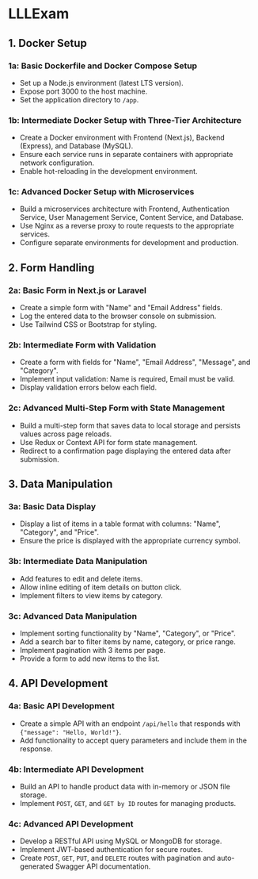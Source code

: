 # LLLExam

## 1. Docker Setup

### 1a: Basic Dockerfile and Docker Compose Setup
- Set up a Node.js environment (latest LTS version).
- Expose port 3000 to the host machine.
- Set the application directory to `/app`.

### 1b: Intermediate Docker Setup with Three-Tier Architecture
- Create a Docker environment with Frontend (Next.js), Backend (Express), and Database (MySQL).
- Ensure each service runs in separate containers with appropriate network configuration.
- Enable hot-reloading in the development environment.

### 1c: Advanced Docker Setup with Microservices
- Build a microservices architecture with Frontend, Authentication Service, User Management Service, Content Service, and Database.
- Use Nginx as a reverse proxy to route requests to the appropriate services.
- Configure separate environments for development and production.

## 2. Form Handling

### 2a: Basic Form in Next.js or Laravel
- Create a simple form with "Name" and "Email Address" fields.
- Log the entered data to the browser console on submission.
- Use Tailwind CSS or Bootstrap for styling.

### 2b: Intermediate Form with Validation
- Create a form with fields for "Name", "Email Address", "Message", and "Category".
- Implement input validation: Name is required, Email must be valid.
- Display validation errors below each field.

### 2c: Advanced Multi-Step Form with State Management
- Build a multi-step form that saves data to local storage and persists values across page reloads.
- Use Redux or Context API for form state management.
- Redirect to a confirmation page displaying the entered data after submission.

## 3. Data Manipulation

### 3a: Basic Data Display
- Display a list of items in a table format with columns: "Name", "Category", and "Price".
- Ensure the price is displayed with the appropriate currency symbol.

### 3b: Intermediate Data Manipulation
- Add features to edit and delete items.
- Allow inline editing of item details on button click.
- Implement filters to view items by category.

### 3c: Advanced Data Manipulation
- Implement sorting functionality by "Name", "Category", or "Price".
- Add a search bar to filter items by name, category, or price range.
- Implement pagination with 3 items per page.
- Provide a form to add new items to the list.

## 4. API Development

### 4a: Basic API Development
- Create a simple API with an endpoint `/api/hello` that responds with `{"message": "Hello, World!"}`.
- Add functionality to accept query parameters and include them in the response.

### 4b: Intermediate API Development
- Build an API to handle product data with in-memory or JSON file storage.
- Implement `POST`, `GET`, and `GET by ID` routes for managing products.

### 4c: Advanced API Development
- Develop a RESTful API using MySQL or MongoDB for storage.
- Implement JWT-based authentication for secure routes.
- Create `POST`, `GET`, `PUT`, and `DELETE` routes with pagination and auto-generated Swagger API documentation.

